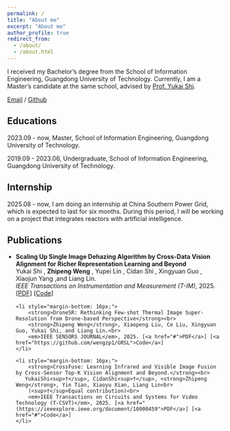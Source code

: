 ```yaml
---
permalink: /
title: "About me"
excerpt: "About me"
author_profile: true
redirect_from: 
  - /about/
  - /about.html
---
```


I received my Bachelor’s degree from the School of Information Engineering, Guangdong University of Technology. Currently, I am a Master’s candidate at the same school, advised by [Prof. Yukai Shi](https://ykshi.github.io/).

[Email](mailto:wzpp24@foxmail.com) / [Github](https://github.com/wengzp1) 

## Educations

2023.09 - now, Master, School of Information Engineering, Guangdong University of Technology.

2019.09 - 2023.06, Undergraduate, School of Information Engineering, Guangdong University of Technology.

## Internship

2025.08 - now, I am doing an internship at China Southern Power Grid, which is expected to last for six months. During this period, I will be working on a project that integrates reactors with artificial intelligence.

<h2>Publications</h2>

<ul style="list-style-type: disc; margin-top: 0; padding-left: 20px;">
    <li style="margin-bottom: 16px;">
        <strong>Scaling Up Single Image Dehazing Algorithm by Cross-Data Vision Alignment for Richer Representation Learning and Beyond</strong><br>
        Yukai Shi , <strong>Zhipeng Weng</strong> , Yupei Lin , Cidan Shi , Xingyuan Guo , Xiaojun Yang ,and Liang Lin.<br>
        <em>IEEE Transactions on Instrumentation and Measurement (T-IM)</em>, 2025. [<a href="https://ieeexplore.ieee.org/document/10974513">PDF</a>] [<a href="https://github.com/wengzp1/ScaleUpDehazing">Code</a>]
    </li>
    
    <li style="margin-bottom: 16px;">
        <strong>DroneSR: Rethinking Few-shot Thermal Image Super-Resolution from Drone-based Perspective</strong><br>
        <strong>Zhipeng Weng</strong>, Xiaopeng Liu, Ce Liu, Xingyuan Guo, Yukai Shi, and Liang Lin.<br>
        <em>IEEE SENSORS JOURNAL</em>, 2025. [<a href="#">PDF</a>] [<a href="https://github.com/wengzp1/GRSL">Code</a>]
    </li>
    
    <li style="margin-bottom: 16px;">
        <strong>CrossFuse: Learning Infrared and Visible Image Fusion by Cross-Sensor Top-K Vision Alignment and Beyond.</strong><br>
       YukaiShi<sup>†</sup>, CidanShi<sup>†</sup>, <strong>Zhipeng Weng</strong>, Yin Tian, Xiaoyu Xian, Liang Lin<br>
        (<sup>†</sup>Equal contribution)<br>
        <em>IEEE Transactions on Circuits and Systems for Video Technology (T-CSVT)</em>, 2025. [<a href="(https://ieeexplore.ieee.org/document/10900459">PDF</a>] [<a href="#">Code</a>]
    </li>


